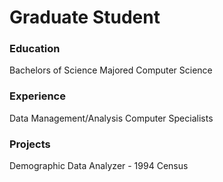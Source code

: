 # Graduate Student

### Education
Bachelors of Science
Majored Computer Science

### Experience
Data Management/Analysis
Computer Specialists

### Projects
Demographic Data Analyzer - 1994 Census
